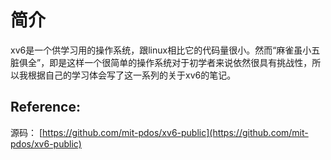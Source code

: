 # 简介

xv6是一个供学习用的操作系统，跟linux相比它的代码量很小。然而“麻雀虽小五脏俱全”，即是这样一个很简单的操作系统对于初学者来说依然很具有挑战性，所以我根据自己的学习体会写了这一系列的关于xv6的笔记。



## Reference:

源码： [https://github.com/mit-pdos/xv6-public](https://github.com/mit-pdos/xv6-public)